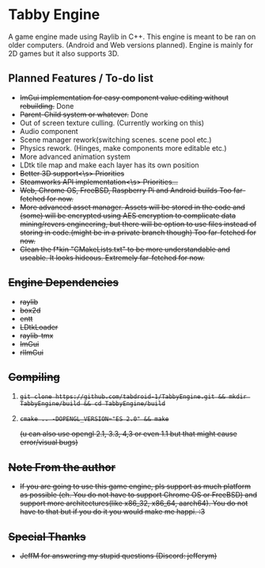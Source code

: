 Tabby Engine
=============================

A game engine made using Raylib in C++.
This engine is meant to be ran on older computers. (Android and Web versions planned).
Engine is mainly for 2D games but it also supports 3D.

Planned Features / To-do list
-----------------------------

- <s>ImGui implementation for easy component value editing without rebuilding.</s> Done
- <s>Parent-Child system or whatever.</s> Done
- Out of screen texture culling. (Currently working on this)
- Audio component
- Scene manager rework(switching scenes. scene pool etc.)
- Physics rework. (Hinges, make components more editable etc.)
- More advanced animation system
- LDtk tile map and make each layer has its own position
- <s>Better 3D support<\s> Priorities
- <s>Steamworks API implementation<\s> Priorities...
- <s>Web, Chrome OS, FreeBSD, Raspberry Pi and Android builds </s> Too far-fetched for now.
- <s>More advanced asset manager. Assets will be stored in the code and (some) will be encrypted using AES encryption to complicate data mining/revers engineering, but there will be option to use files instead of storing in code.(might be in a private branch though) </s> Too far-fetched for now.
- <s>Clean the f*kin "CMakeLists.txt" to be more understandable and useable. It looks hideous.</s> Extremely far-fetched for now.

Engine Dependencies
-------------------

- raylib
- box2d
- entt
- LDtkLoader
- raylib-tmx
- ImGui
- rlImGui

Compiling
---------

 1. ```shell
    git clone https://github.com/tabdroid-1/TabbyEngine.git && mkdir TabbyEngine/build && cd TabbyEngine/build
    ```

 2. ```shell
    cmake .. -DOPENGL_VERSION="ES 2.0" && make
    ```

    (u can also use opengl 2.1, 3.3, 4,3 or even 1.1 but that might cause error/visual bugs)

Note From the author
 --------------------

- If you are going to use this game engine, pls support as much platform as possible (eh. You do not have to support Chrome OS or FreeBSD) and support more architectures(like x86_32, x86_64, aarch64). You do not have to that but if you do it you would make me happi. :3

Special Thanks
 --------------

- JeffM for answering my stupid questions (Discord: jefferym)
